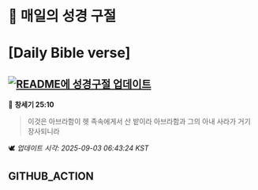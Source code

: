 # 🙏 매일의 성경 구절
# [Daily Bible verse]
## [![README에 성경구절 업데이트](https://github.com/DONGSUKA/first_test/actions/workflows/update-readme-bible.yml/badge.svg)](https://github.com/DONGSUKA/first_test/actions/workflows/update-readme-bible.yml)
<!-- START_BIBLE_VERSE -->
📖 **창세기 25:10**
> 이것은 아브라함이 헷 족속에게서 산 밭이라 아브라함과 그의 아내 사라가 거기 장사되니라

🕊️ _업데이트 시각: 2025-09-03 06:43:24 KST_
  <!-- END_BIBLE_VERSE -->
## GITHUB_ACTION
